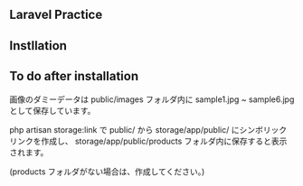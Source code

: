 ## Laravel Practice

## Instllation

## To do after installation

画像のダミーデータは  public/images フォルダ内に
sample1.jpg ~ sample6.jpg として保存しています。

php artisan storage:link で
public/ から storage/app/public/ にシンボリックリンクを作成し、
storage/app/public/products フォルダ内に保存すると表示されます。

(products フォルダがない場合は、作成してください。)
